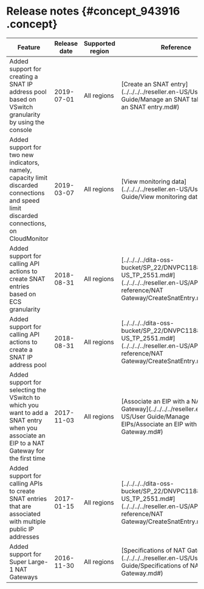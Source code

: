 # Release notes {#concept_943916 .concept}

|Feature|Release date|Supported region|Reference|
|-------|------------|----------------|---------|
|Added support for creating a SNAT IP address pool based on VSwitch granularity by using the console|2019-07-01|All regions|[Create an SNAT entry](../../../../reseller.en-US/User Guide/Manage an SNAT table/Create an SNAT entry.md#)|
|Added support for two new indicators, namely, capacity limit discarded connections and speed limit discarded connections, on CloudMonitor|2019-03-07|All regions|[View monitoring data](../../../../reseller.en-US/User Guide/View monitoring data.md#)|
|Added support for calling API actions to create SNAT entries based on ECS granularity|2018-08-31|All regions|[../../../../dita-oss-bucket/SP\_22/DNVPC11886329/EN-US\_TP\_2551.md\#](../../../../reseller.en-US/API reference/NAT Gateway/CreateSnatEntry.md#)|
|Added support for calling API actions to create a SNAT IP address pool|2018-08-31|All regions|[../../../../dita-oss-bucket/SP\_22/DNVPC11886329/EN-US\_TP\_2551.md\#](../../../../reseller.en-US/API reference/NAT Gateway/CreateSnatEntry.md#)|
|Added support for selecting the VSwitch to which you want to add a SNAT entry when you associate an EIP to a NAT Gateway for the first time|2017-11-03|All regions|[Associate an EIP with a NAT Gateway](../../../../reseller.en-US/User Guide/Manage EIPs/Associate an EIP with a NAT Gateway.md#)|
|Added support for calling APIs to create SNAT entries that are associated with multiple public IP addresses|2017-01-15|All regions|[../../../../dita-oss-bucket/SP\_22/DNVPC11886329/EN-US\_TP\_2551.md\#](../../../../reseller.en-US/API reference/NAT Gateway/CreateSnatEntry.md#)|
|Added support for Super Large-1 NAT Gateways|2016-11-30|All regions|[Specifications of NAT Gateway](../../../../reseller.en-US/User Guide/Specifications of NAT Gateway.md#)|

